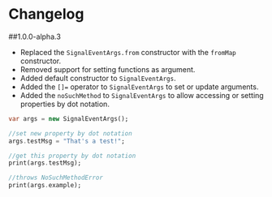Changelog
=========

##1.0.0-alpha.3
* Replaced the `SignalEventArgs.from` constructor with the `fromMap` constructor.
* Removed support for setting functions as argument.
* Added default constructor to `SignalEventArgs`.
* Added the `[]=` operator to `SignalEventArgs` to set or update arguments.
* Added the `noSuchMethod` to `SignalEventArgs` to allow accessing or setting properties by dot notation.

```Dart
var args = new SignalEventArgs();

//set new property by dot notation
args.testMsg = "That's a test!";

//get this property by dot notation
print(args.testMsg);

//throws NoSuchMethodError
print(args.example);
```